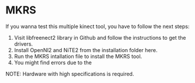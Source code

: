 # MKRS
If you wanna test this multiple kinect tool, you have to follow the next steps:
  1. Visit libfreenect2 library in Github and follow the instructions to get the drivers.
  2. Install OpenNI2 and NiTE2 from the installation folder here.
  3. Run the MKRS intallation file to install the MKRS tool.
  4. You might find errors due to the 

NOTE: Hardware with high specifications is required.
